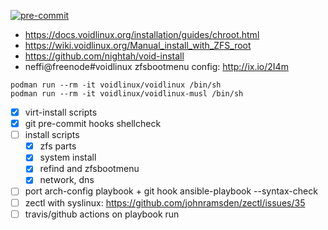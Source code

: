 [![pre-commit](https://img.shields.io/badge/pre--commit-enabled-brightgreen?logo=pre-commit&logoColor=white)](https://github.com/pre-commit/pre-commit)

- https://docs.voidlinux.org/installation/guides/chroot.html
- https://wiki.voidlinux.org/Manual_install_with_ZFS_root
- https://github.com/nightah/void-install
- neffi@freenode#voidlinux zfsbootmenu config: http://ix.io/2I4m

```
podman run --rm -it voidlinux/voidlinux /bin/sh
podman run --rm -it voidlinux/voidlinux-musl /bin/sh
```

- [x] virt-install scripts
- [x] git pre-commit hooks shellcheck
- [ ] install scripts
  - [x] zfs parts
  - [x] system install
  - [x] refind and zfsbootmenu
  - [x] network, dns
- [ ] port arch-config playbook + git hook ansible-playbook --syntax-check
- [ ] zectl with syslinux: https://github.com/johnramsden/zectl/issues/35
- [ ] travis/github actions on playbook run
